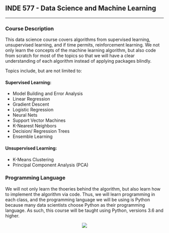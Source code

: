 ## INDE 577 - Data Science and Machine Learning 
--------------------------------  

### Course Description

This data science course covers algorithms from supervised learning, unsupervised learning, and if time permits, reinforcement learning. We not only learn the concepts of the machine learning algorithm, but also code from scratch for most of the topics so that we will have a clear understanding of each algorithm instead of applying packages blindly.  

Topics include, but are not limited to:   

#### Supervised Learning:   
* Model Building and Error Analysis
* Linear Regression
* Gradient Descent
* Logistic Regression
* Neural Nets
* Support Vector Machines
* K-Nearest Neighbors
* Decision/ Regression Trees
* Ensemble Learning   

#### Unsupervised Learning:
* K-Means Clustering
* Principal Component Analysis (PCA)
      
### Programming Language  
We will not only learn the thoeries behind the algorithm, but also learn how to implement the algorithm via code. Thus, we will learn programming in each class, and the programming language we will be using is Python because many data scientists choose Python as their programming language. As such, this course will be taught using Python, versions 3.6 and higher.   
    
    
<center><img src="https://wordstream-files-prod.s3.amazonaws.com/s3fs-public/machine-learning.png"100"/></center>
